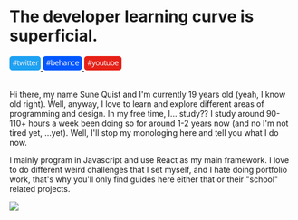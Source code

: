 # The developer learning curve is superficial.

<a href="https://twitter.com/NotSqv">
    <img src="./svgs/Twitter.svg" height="25px" />
</a>

<a href="https://www.behance.net/Sqv">
    <img src="./svgs/Behance.svg" height="25px" />
</a>

<a href="https://www.youtube.com/channel/UC_CygBHRuKTpBkC6IAYBX4Q">
    <img src="./svgs/Youtube.svg" height="25px" />
</a>

<br />
<br />

Hi there, my name Sune Quist and I'm currently 19 years old (yeah, I know old right). Well, anyway, I love to learn and explore different areas of programming and design. In my free time, I... study?? I study around 90-110+ hours a week been doing so for around 1-2 years now (and no I'm not tired yet, ...yet). Well, I'll stop my monologing here and tell you what I do now.

I mainly program in Javascript and use React as my main framework. I love to do different weird challenges that I set myself, and I hate doing portfolio work, that's why you'll only find guides here either that or their "school" related projects.

<p align="left"><img src="https://media.giphy.com/media/13HgwGsXF0aiGY/giphy-downsized.gif" /><p>
